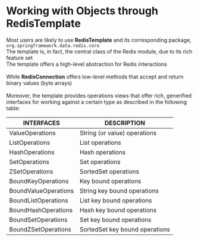 # Working with Objects through RedisTemplate

Most users are likely to use **RedisTemplate** and its corresponding package, `org.springframework.data.redis.core` <br/>
The template is, in fact, the central class of the Redis module, due to its rich feature set <br/>
The template offers a high-level abstraction for Redis interactions <br/>
<br/>
While **RedisConnection** offers low-level methods that accept and return binary values (byte arrays) <br/>
<br/>
Moreover, the template provides operations views that offer rich, generified interfaces for working against a certain type as described in the following table:

| INTERFACES         | DESCRIPTION                    |
|--------------------|--------------------------------|
|ValueOperations     | String (or value) operations   |
|ListOperations      | List operations                |
|HashOperations      | Hash operations                |
|SetOperations       | Set operations                 |
|ZSetOperations      | SortedSet operations           |
|BoundKeyOperations  | Key bound operations                |
|BoundValueOperations| String key bound operations         |
|BoundListOperations | List key bound operations           |
|BoundHashOperations | Hash key bound operations           |
|BoundSetOperations  | Set key bound operations            |
|BoundZSetOperations | SortedSet key bound operations      |



